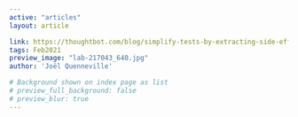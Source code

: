 ```yaml
---
active: "articles"
layout: article

link: https://thoughtbot.com/blog/simplify-tests-by-extracting-side-effects
tags: Feb2021
preview_image: "lab-217043_640.jpg"
author: 'Joël Quenneville'

# Background shown on index page as list
# preview_full_background: false
# preview_blur: true
---
```

